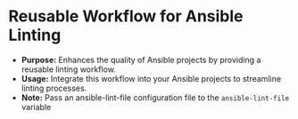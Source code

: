 # Reusable Workflow for Ansible Linting

- **Purpose:** Enhances the quality of Ansible projects by providing a reusable linting workflow.
- **Usage:** Integrate this workflow into your Ansible projects to streamline linting processes.
- **Note:** Pass an ansible-lint-file configuration file to the `ansible-lint-file` variable
